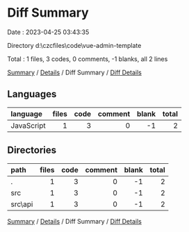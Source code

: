 # Diff Summary

Date : 2023-04-25 03:43:35

Directory d:\\czcfiles\\code\\vue-admin-template

Total : 1 files,  3 codes, 0 comments, -1 blanks, all 2 lines

[Summary](results.md) / [Details](details.md) / Diff Summary / [Diff Details](diff-details.md)

## Languages
| language | files | code | comment | blank | total |
| :--- | ---: | ---: | ---: | ---: | ---: |
| JavaScript | 1 | 3 | 0 | -1 | 2 |

## Directories
| path | files | code | comment | blank | total |
| :--- | ---: | ---: | ---: | ---: | ---: |
| . | 1 | 3 | 0 | -1 | 2 |
| src | 1 | 3 | 0 | -1 | 2 |
| src\\api | 1 | 3 | 0 | -1 | 2 |

[Summary](results.md) / [Details](details.md) / Diff Summary / [Diff Details](diff-details.md)